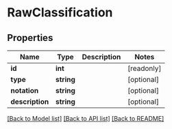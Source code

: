 # RawClassification

## Properties
Name | Type | Description | Notes
------------ | ------------- | ------------- | -------------
**id** | **int** |  | [readonly] 
**type** | **string** |  | [optional] 
**notation** | **string** |  | [optional] 
**description** | **string** |  | [optional] 

[[Back to Model list]](../README.md#documentation-for-models) [[Back to API list]](../README.md#documentation-for-api-endpoints) [[Back to README]](../README.md)


